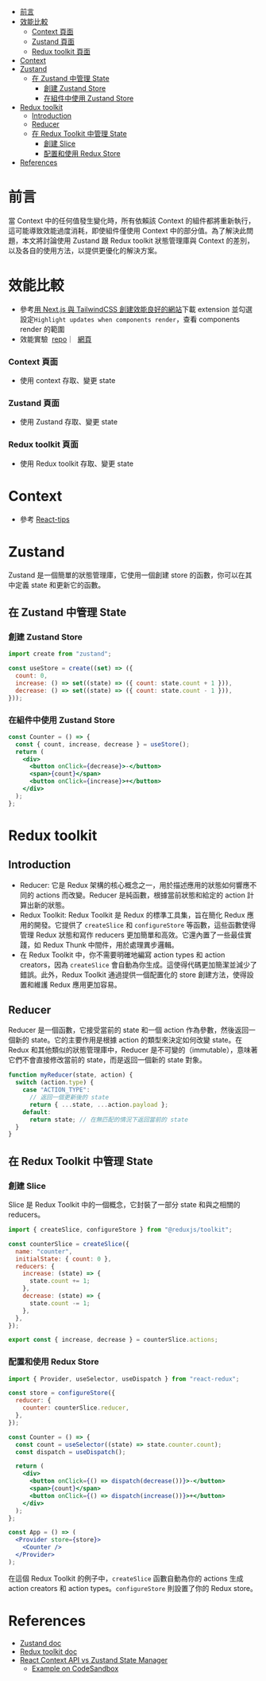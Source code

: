 - [前言](#前言)
- [效能比較](#效能比較)
  - [Context 頁面](#context-頁面)
  - [Zustand 頁面](#zustand-頁面)
  - [Redux toolkit 頁面](#redux-toolkit-頁面)
- [Context](#context)
- [Zustand](#zustand)
  - [在 Zustand 中管理 State](#在-zustand-中管理-state)
    - [創建 Zustand Store](#創建-zustand-store)
    - [在組件中使用 Zustand Store](#在組件中使用-zustand-store)
- [Redux toolkit](#redux-toolkit)
  - [Introduction](#introduction)
  - [Reducer](#reducer)
  - [在 Redux Toolkit 中管理 State](#在-redux-toolkit-中管理-state)
    - [創建 Slice](#創建-slice)
    - [配置和使用 Redux Store](#配置和使用-redux-store)
- [References](#references)

# 前言

當 Context 中的任何值發生變化時，所有依賴該 Context 的組件都將重新執行，這可能導致效能過度消耗，即使組件僅使用 Context 中的部分值。為了解決此問題，本文將討論使用 Zustand 跟 Redux toolkit 狀態管理庫與 Context 的差別，以及各自的使用方法，以提供更優化的解決方案。

# 效能比較

- 參考[用 Next.js 與 TailwindCSS 創建效能良好的網站](https://github.com/CAFECA-IO/KnowledgeManagement/blob/master/NextJs/creating-high-performance-rwd-websites-with-next.js.md#react-developer-tools)下載 extension 並勾選設定`Highlight updates when components render`，查看 components render 的範圍
- 效能實驗  [repo](https://github.com/arealclimber/js-nextjs-state-management-trial)｜  [網頁](https://js-nextjs-state-management-trial.vercel.app/)

### Context 頁面

- 使用 context 存取、變更 state

### Zustand 頁面

- 使用 Zustand 存取、變更 state

### Redux toolkit 頁面

- 使用 Redux toolkit 存取、變更 state

# Context

- 參考 [React-tips](https://github.com/CAFECA-IO/WorkGuidelines/blob/main/newbie/react-tips.md#usecontext)

# Zustand

Zustand 是一個簡單的狀態管理庫，它使用一個創建 store 的函數，你可以在其中定義 state 和更新它的函數。

## 在 Zustand 中管理 State

### 創建 Zustand Store

```jsx
import create from "zustand";

const useStore = create((set) => ({
  count: 0,
  increase: () => set((state) => ({ count: state.count + 1 })),
  decrease: () => set((state) => ({ count: state.count - 1 })),
}));
```

### 在組件中使用 Zustand Store

```jsx
const Counter = () => {
  const { count, increase, decrease } = useStore();
  return (
    <div>
      <button onClick={decrease}>-</button>
      <span>{count}</span>
      <button onClick={increase}>+</button>
    </div>
  );
};
```

# Redux toolkit

## Introduction

- Reducer: 它是 Redux 架構的核心概念之一，用於描述應用的狀態如何響應不同的 actions 而改變。Reducer 是純函數，根據當前狀態和給定的 action 計算出新的狀態。
- Redux Toolkit: Redux Toolkit 是 Redux 的標準工具集，旨在簡化 Redux 應用的開發。它提供了 `createSlice` 和 `configureStore` 等函數，這些函數使得管理 Redux 狀態和寫作 reducers 更加簡單和高效。它還內置了一些最佳實踐，如 Redux Thunk 中間件，用於處理異步邏輯。
- 在 Redux Toolkit 中，你不需要明確地編寫 action types 和 action creators，因為 `createSlice` 會自動為你生成。這使得代碼更加簡潔並減少了錯誤。此外，Redux Toolkit 通過提供一個配置化的 store 創建方法，使得設置和維護 Redux 應用更加容易。

## Reducer

Reducer 是一個函數，它接受當前的 state 和一個 action 作為參數，然後返回一個新的 state。它的主要作用是根據 action 的類型來決定如何改變 state。在 Redux 和其他類似的狀態管理庫中，Reducer 是不可變的（immutable），意味著它們不會直接修改當前的 state，而是返回一個新的 state 對象。

```jsx
function myReducer(state, action) {
  switch (action.type) {
    case "ACTION_TYPE":
      // 返回一個更新後的 state
      return { ...state, ...action.payload };
    default:
      return state; // 在無匹配的情況下返回當前的 state
  }
}
```

## 在 Redux Toolkit 中管理 State

### 創建 Slice

Slice 是 Redux Toolkit 中的一個概念，它封裝了一部分 state 和與之相關的 reducers。

```jsx
import { createSlice, configureStore } from "@reduxjs/toolkit";

const counterSlice = createSlice({
  name: "counter",
  initialState: { count: 0 },
  reducers: {
    increase: (state) => {
      state.count += 1;
    },
    decrease: (state) => {
      state.count -= 1;
    },
  },
});

export const { increase, decrease } = counterSlice.actions;
```

### 配置和使用 Redux Store

```jsx
import { Provider, useSelector, useDispatch } from "react-redux";

const store = configureStore({
  reducer: {
    counter: counterSlice.reducer,
  },
});

const Counter = () => {
  const count = useSelector((state) => state.counter.count);
  const dispatch = useDispatch();

  return (
    <div>
      <button onClick={() => dispatch(decrease())}>-</button>
      <span>{count}</span>
      <button onClick={() => dispatch(increase())}>+</button>
    </div>
  );
};

const App = () => (
  <Provider store={store}>
    <Counter />
  </Provider>
);
```

在這個 Redux Toolkit 的例子中，`createSlice` 函數自動為你的 actions 生成 action creators 和 action types。`configureStore` 則設置了你的 Redux store。

# References

- [Zustand doc](https://docs.pmnd.rs/zustand/getting-started/introduction)
- [Redux toolkit doc](https://redux-toolkit.js.org/introduction/getting-started)
- [React Context API vs Zustand State Manager](https://medium.com/@viraj.vimu/react-context-api-vs-zustand-state-manager-98ca9ac76904)
  - [Example on CodeSandbox](https://codesandbox.io/p/sandbox/heuristic-diffie-iqhnqg?file=%2Fpages%2Fcontext-page.js%3A1%2C1)
